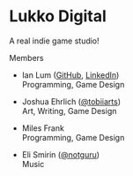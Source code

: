 # Lukko Digital

A real indie game studio!

Members

- Ian Lum ([GitHub](https://github.com/IanLum), [LinkedIn](https://www.linkedin.com/in/ianlum/))\
Programming, Game Design

- Joshua Ehrlich ([@tobiiarts](http://instagram.com/tobiiarts))\
Art, Writing, Game Design

- Miles Frank\
Programming, Game Design

- Eli Smirin ([@notguru](https://www.instagram.com/notguru_music/))\
Music
